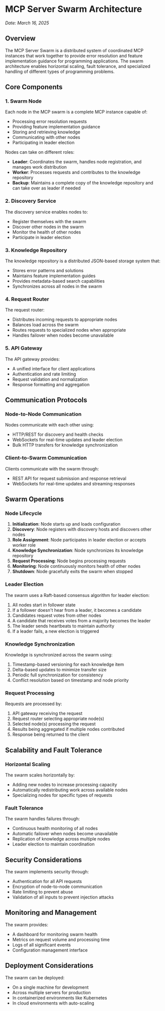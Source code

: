 # MCP Server Swarm Architecture

*Date: March 16, 2025*

## Overview

The MCP Server Swarm is a distributed system of coordinated MCP instances that work together to provide error resolution and feature implementation guidance for programming applications. The swarm architecture enables horizontal scaling, fault tolerance, and specialized handling of different types of programming problems.

## Core Components

### 1. Swarm Node

Each node in the MCP swarm is a complete MCP instance capable of:
- Processing error resolution requests
- Providing feature implementation guidance
- Storing and retrieving knowledge
- Communicating with other nodes
- Participating in leader election

Nodes can take on different roles:
- **Leader**: Coordinates the swarm, handles node registration, and manages work distribution
- **Worker**: Processes requests and contributes to the knowledge repository
- **Backup**: Maintains a complete copy of the knowledge repository and can take over as leader if needed

### 2. Discovery Service

The discovery service enables nodes to:
- Register themselves with the swarm
- Discover other nodes in the swarm
- Monitor the health of other nodes
- Participate in leader election

### 3. Knowledge Repository

The knowledge repository is a distributed JSON-based storage system that:
- Stores error patterns and solutions
- Maintains feature implementation guides
- Provides metadata-based search capabilities
- Synchronizes across all nodes in the swarm

### 4. Request Router

The request router:
- Distributes incoming requests to appropriate nodes
- Balances load across the swarm
- Routes requests to specialized nodes when appropriate
- Handles failover when nodes become unavailable

### 5. API Gateway

The API gateway provides:
- A unified interface for client applications
- Authentication and rate limiting
- Request validation and normalization
- Response formatting and aggregation

## Communication Protocols

### Node-to-Node Communication

Nodes communicate with each other using:
- HTTP/REST for discovery and health checks
- WebSockets for real-time updates and leader election
- Bulk HTTP transfers for knowledge synchronization

### Client-to-Swarm Communication

Clients communicate with the swarm through:
- REST API for request submission and response retrieval
- WebSockets for real-time updates and streaming responses

## Swarm Operations

### Node Lifecycle

1. **Initialization**: Node starts up and loads configuration
2. **Discovery**: Node registers with discovery hosts and discovers other nodes
3. **Role Assignment**: Node participates in leader election or accepts worker role
4. **Knowledge Synchronization**: Node synchronizes its knowledge repository
5. **Request Processing**: Node begins processing requests
6. **Monitoring**: Node continuously monitors health of other nodes
7. **Shutdown**: Node gracefully exits the swarm when stopped

### Leader Election

The swarm uses a Raft-based consensus algorithm for leader election:
1. All nodes start in follower state
2. If a follower doesn't hear from a leader, it becomes a candidate
3. Candidates request votes from other nodes
4. A candidate that receives votes from a majority becomes the leader
5. The leader sends heartbeats to maintain authority
6. If a leader fails, a new election is triggered

### Knowledge Synchronization

Knowledge is synchronized across the swarm using:
1. Timestamp-based versioning for each knowledge item
2. Delta-based updates to minimize transfer size
3. Periodic full synchronization for consistency
4. Conflict resolution based on timestamp and node priority

### Request Processing

Requests are processed by:
1. API gateway receiving the request
2. Request router selecting appropriate node(s)
3. Selected node(s) processing the request
4. Results being aggregated if multiple nodes contributed
5. Response being returned to the client

## Scalability and Fault Tolerance

### Horizontal Scaling

The swarm scales horizontally by:
- Adding new nodes to increase processing capacity
- Automatically redistributing work across available nodes
- Specializing nodes for specific types of requests

### Fault Tolerance

The swarm handles failures through:
- Continuous health monitoring of all nodes
- Automatic failover when nodes become unavailable
- Replication of knowledge across multiple nodes
- Leader election to maintain coordination

## Security Considerations

The swarm implements security through:
- Authentication for all API requests
- Encryption of node-to-node communication
- Rate limiting to prevent abuse
- Validation of all inputs to prevent injection attacks

## Monitoring and Management

The swarm provides:
- A dashboard for monitoring swarm health
- Metrics on request volume and processing time
- Logs of all significant events
- Configuration management interface

## Deployment Considerations

The swarm can be deployed:
- On a single machine for development
- Across multiple servers for production
- In containerized environments like Kubernetes
- In cloud environments with auto-scaling
